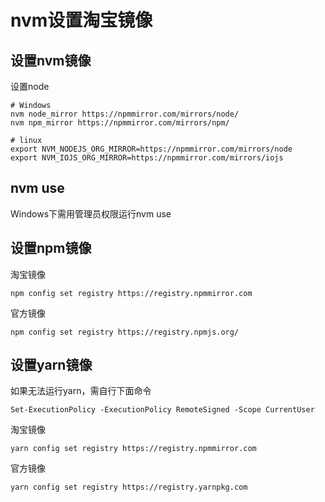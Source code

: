 # nvm设置淘宝镜像

## 设置nvm镜像

设置node

```shell
# Windows
nvm node_mirror https://npmmirror.com/mirrors/node/
nvm npm_mirror https://npmmirror.com/mirrors/npm/

# linux
export NVM_NODEJS_ORG_MIRROR=https://npmmirror.com/mirrors/node
export NVM_IOJS_ORG_MIRROR=https://npmmirror.com/mirrors/iojs
```

## nvm use

Windows下需用管理员权限运行nvm use

## 设置npm镜像

淘宝镜像
```shell
npm config set registry https://registry.npmmirror.com
```

官方镜像
```shell
npm config set registry https://registry.npmjs.org/
```

## 设置yarn镜像

如果无法运行yarn，需自行下面命令

```shell
Set-ExecutionPolicy -ExecutionPolicy RemoteSigned -Scope CurrentUser
```

淘宝镜像
```shell
yarn config set registry https://registry.npmmirror.com
```

官方镜像
```shell
yarn config set registry https://registry.yarnpkg.com
```